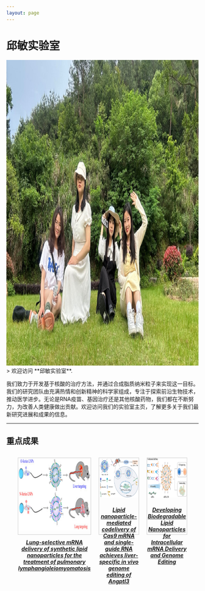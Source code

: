 ```yaml
---
layout: page
---
```


# 邱敏实验室 
<div>
<img src="/images/teams/group1.jpg" class="floatpic" width="1500" height="800">
</div>>
欢迎访问 **邱敏实验室**.

我们致力于开发基于核酸的治疗方法，并通过合成脂质纳米粒子来实现这一目标。我们的研究团队由充满热情和创新精神的科学家组成，专注于探索前沿生物技术，推动医学进步。无论是RNA疫苗、基因治疗还是其他核酸药物，我们都在不断努力，为改善人类健康做出贡献。欢迎访问我们的实验室主页，了解更多关于我们最新研究进展和成果的信息。

---

## 重点成果
<head>
    <meta charset="UTF-8">
    <meta name="viewport" content="width=device-width, initial-scale=1.0">
    <title>Image Gallery with Titles and Descriptions</title>
    <style>
        .image-container {
            display: flex;
            flex-direction: row;
            justify-content: center;
            align-items: flex-start;
            margin: 20px;
        }
        .image {
            width: 200px; /* Adjust image width as needed */
            height: 200px; /* Adjust image height as needed */
            margin: 10px;
            border: 1px solid #ccc;
        }
        .image-info {
            text-align: center;
        }
        .image-title {
            font-weight: bold;
            margin-bottom: 5px;
        }
        .image-description {
            font-size: 0.9em;
        }
    </style>
</head>
<body>
    <div class="image-container">
        <div class="image">
            <img src="images/article/article1.jpg" alt="article1">
            <div class="image-info">
                <h5 class="image-title"><a href="https://www.pnas.org/doi/10.1073/pnas.2116271119">Lung-selective mRNA delivery of synthetic lipid nanoparticles for the treatment of pulmonary lymphangioleiomyomatosis</a> </h5>
            </div>
        </div>
        <div class="image">
            <img src="images/article/article2.jpg" alt="Image 2 Description">
            <div class="image-info">
                <h5 class="image-title"><a href="https://www.pnas.org/doi/full/10.1073/pnas.2020401118">Lipid nanoparticle-mediated codelivery of Cas9 mRNA and single-guide RNA achieves liver-specific in vivo genome editing of Angptl3</a> </h5>
            </div>
        </div>
        <div class="image">
            <img src="images/article/article3.jpg" alt="Image 3 Description">
            <div class="image-info">
                <h5 class="image-title"><a href="https://pubs.acs.org/doi/10.1021/acs.accounts.1c00500">Developing Biodegradable Lipid Nanoparticles for Intracellular mRNA Delivery and Genome Editing</a></h5>
            </div>
        </div>
    </div>
</body>

[//]: # (- Qiu, M.#; Tang, Y.#,*, Chen, J. #; Muriph, R.; Ye, Z.; Huang, C.; Evans, J.; Henske, E.*; Xu, Q.*, Lung-selected mRNA delivery of synthetic lipid nanoparticles for the treatment of pulmonary lymphangioleiomyomatosis. Proc. Natl. Acad. Sci. U. S. A. 2022, 119, e2116271119. ESI Highly Cited Paper.)

[//]: # (- Qiu, M.#; Glass, Z.#; Chen, J.; Haas, M.; Jin, X.; Zhao, X.; Rui, X.; Ye, Z.; Li, Y.; Zhang, F; Xu, Q.*, Lipid nanoparticle-mediated codelivery of Cas9 mRNA and single guide RNA achieves liver-specific in vivo genome editing of Angptl3. Proc. Natl. Acad. Sci. U. S. A. 2021, 118, e2020401118. ESI Highly Cited Paper. )
[//]: # (## 最新动态)

[//]: # ()
[//]: # (- **05-2024：**xxx论文发表 🎉)

[//]: # ()

[//]: # (- **April 2024：**Our work *BLEGuard* has been accepted to [MobiSys 2024]&#40;https://www.sigmobile.org/mobisys/2024/&#41; as a poster paper. See you in Japan!)

[//]: # (- **March 2024：**Very excited to get a MPhil offer from Engineering department at Cambridge University!)

[//]: # (- **Dec 2023：**Very excited to be selected as [AAAI-24 UC Scholar]&#40;https://aaai.org/aaai-conference/undergraduate-consortium-program/&#41;. See you in Canada!)

[//]: # (- **Dec 2023：**Got a MSc offer from the physics department of Imperial College London.)

[//]: # (- **Aug 2023：**Happy to be awarded the FEPG Scholarship.)

[//]: # (- **May 2023：**Happy to be awarded the XiamenAir Scholarship.)

[//]: # (- **May 2023：**Collected the Finalist Award in MCM 2023 &#40;Top 1%&#41;.)

[//]: # (- **Jun 2022：**Started research programme at [Cambridge AI Group]&#40;https://www.cl.cam.ac.uk/research/ai/&#41;, advised by Prof. Pietro Liò.)

[//]: # (<blockquote class="twitter-tweet"><p lang="en" dir="ltr">Thrilled to be an AAAI-UC Scholar at <a href="https://twitter.com/hashtag/AAAI24?src=hash&amp;ref_src=twsrc%5Etfw">#AAAI24</a>, thanks to <a href="https://twitter.com/hashtag/AAAI?src=hash&amp;ref_src=twsrc%5Etfw">#AAAI</a> &amp; <a href="https://twitter.com/hashtag/GoogleExploreCSR?src=hash&amp;ref_src=twsrc%5Etfw">#GoogleExploreCSR</a> for the sponsorship. Grateful for the knowledge gained and new friendships formed.<br><br>Wonderful trip in Vancouver. Looking forward to staying connected with all.<a href="https://twitter.com/hashtag/AAAI24?src=hash&amp;ref_src=twsrc%5Etfw">#AAAI24</a> <a href="https://twitter.com/hashtag/Vancouver?src=hash&amp;ref_src=twsrc%5Etfw">#Vancouver</a> <a href="https://twitter.com/hashtag/GoogleExploreCSR?src=hash&amp;ref_src=twsrc%5Etfw">#GoogleExploreCSR</a> <a href="https://t.co/wUQUp8XlSM">pic.twitter.com/wUQUp8XlSM</a></p>&mdash; Hanlin CAI &#40;seeking a PhD position 2025&#41; &#40;@lancecai2002&#41; <a href="https://twitter.com/lancecai2002/status/1762210025173344260?ref_src=twsrc%5Etfw">February 26, 2024</a></blockquote> <script async src="https://platform.twitter.com/widgets.js" charset="utf-8"></script>)


